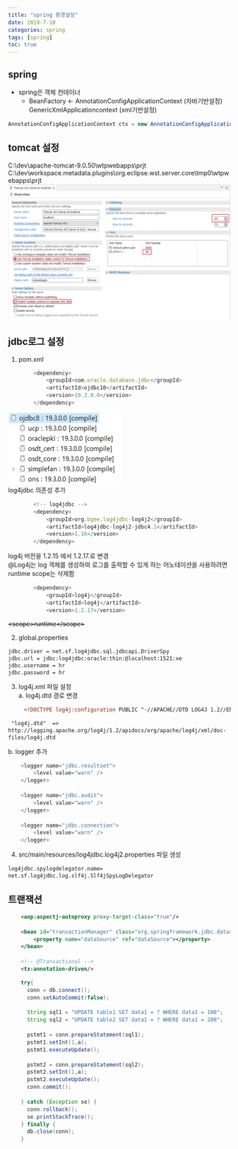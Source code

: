```yaml
---
title: "spring 환경설정"
date: 2019-7-10
categories: spring  
tags: [spring]
toc: true
---
```


## spring

* spring은 객체 컨테이너
  * BeanFactory ← AnnotationConfigApplicationContext (자바기반설정)
                  GenericXmlApplicationcontext       (xml기반설정)
```java
AnnotationConfigApplicationContext ctx = new AnnotationConfigApplicationContext(AppContext.class);

```

## tomcat 설정
C:\dev\apache-tomcat-9.0.50\wtpwebapps\prjt  
C:\dev\workspace\.metadata\.plugins\org.eclipse.wst.server.core\tmp0\wtpwebapps\prjt
![톰캣설정](./img/spring04.png)

## jdbc로그 설정  
1. pom.xml  
````javascript
		<dependency>
		    <groupId>com.oracle.database.jdbc</groupId>
		    <artifactId>ojdbc10</artifactId>
		    <version>19.3.0.0</version>
		</dependency>		
```` 
![pmd설정](./img/spring05.png)  
log4jdbc 의존성 추가  
````javascript
		<!-- log4jdbc -->
		<dependency>
			<groupId>org.bgee.log4jdbc-log4j2</groupId>
			<artifactId>log4jdbc-log4j2-jdbc4.1</artifactId>
			<version>1.16</version>
		</dependency>
````	
log4j 버전을 1.2.15 에서 1.2.17.로 변경  
@Log4j는 log 객체를 생성하여 로그를 출력할 수 있게 하는 어노테이션을 사용하려면 runtime scope는 삭제함   
````javascript  
		<dependency>
			<groupId>log4j</groupId>
			<artifactId>log4j</artifactId>
			<version>1.2.17</version>
````

<del>~~&lt;scope&gt;runtime&lt;/scope&gt;~~</del>  

2. global.properties  
````
jdbc.driver = net.sf.log4jdbc.sql.jdbcapi.DriverSpy
jdbc.url = jdbc:log4jdbc:oracle:thin:@localhost:1521:xe
jdbc.username = hr
jdbc.password = hr
````
3. log4j.xml 파일 설정  
   a. log4j.dtd 경로 변경 
````xml
     <!DOCTYPE log4j:configuration PUBLIC "-//APACHE//DTD LOG4J 1.2//EN" "log4j.dtd">
````	 
     "log4j.dtd"  =>  http://logging.apache.org/log4j/1.2/apidocs/org/apache/log4j/xml/doc-files/log4j.dtd  

   b. logger 추가  
````javascript
	<logger name="jdbc.resultset">
		<level value="warn" />
	</logger>

	<logger name="jdbc.audit">
		<level value="warn" />
	</logger>

	<logger name="jdbc.connection">
		<level value="warn" />
	</logger>
````  
4. src/main/resources/log4jdbc.log4j2.properties 파일 생성  
````
log4jdbc.spylogdelegator.name= net.sf.log4jdbc.log.slf4j.Slf4jSpyLogDelegator
````

## 트랜잭션
```xml
    <aop:aspectj-autoproxy proxy-target-class="true"/>

	<bean id="transactionManager" class="org.springframework.jdbc.datasource.DataSourceTransactionManager" >
		<property name="dataSource" ref="dataSource"></property>
	</bean>
	
	<!-- @Transactional -->
	<tx:annotation-driven/>
```
```java
	try{
      conn = db.connect();
      conn.setAutoCommit(false);

      String sql1 = "UPDATE table1 SET data1 = ? WHERE data1 = 100";
      String sql2 = "UPDATE table2 SET data1 = ? WHERE data1 = 200";

      pstmt1 = conn.prepareStatement(sql1);
      pstmt1.setInt(1,a);
      pstmt1.executeUpdate();

      pstmt2 = conn.prepareStatement(sql2);
      pstmt2.setInt(1,a);
      pstmt2.executeUpdate();
      conn.commit();

    } catch (Exception se) {
      conn.rollback();
      se.printStackTrace();
    } finally {
      db.close(conn);
    }
```